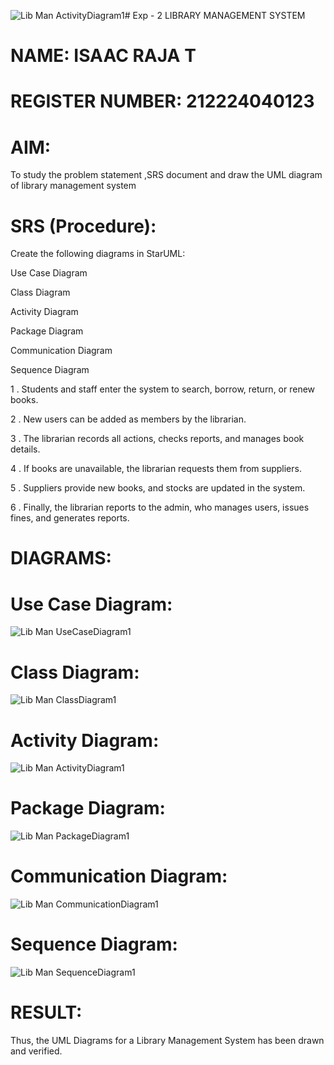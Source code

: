 ![Lib Man ActivityDiagram1](https://github.com/user-attachments/assets/4f19dcdc-5465-42bc-8d4f-1277357d4e93)# Exp - 2 LIBRARY MANAGEMENT SYSTEM
# NAME: ISAAC RAJA T
# REGISTER NUMBER: 212224040123

# AIM:
To study the problem statement ,SRS document and draw the UML diagram of library management system



# SRS (Procedure):
Create the following diagrams in StarUML:

Use Case Diagram

Class Diagram

Activity Diagram

Package Diagram

Communication Diagram

Sequence Diagram

1 . Students and staff enter the system to search, borrow, return, or renew books.

2 . New users can be added as members by the librarian.

3 . The librarian records all actions, checks reports, and manages book details.

4 . If books are unavailable, the librarian requests them from suppliers.

5 . Suppliers provide new books, and stocks are updated in the system.

6 . Finally, the librarian reports to the admin, who manages users, issues fines, and generates reports.

# DIAGRAMS:
# Use Case Diagram:
![Lib Man UseCaseDiagram1](https://github.com/user-attachments/assets/ef0aee56-3c7e-427f-8bd6-fdb14e49e214)

# Class Diagram:
![Lib Man ClassDiagram1](https://github.com/user-attachments/assets/d7990382-c1b5-4184-b3ab-85fd8068cc1c)

# Activity Diagram:
![Lib Man ActivityDiagram1](https://github.com/user-attachments/assets/7b2d64c6-9db4-4158-a702-6c3d78c2d700)

# Package Diagram:
![Lib Man PackageDiagram1](https://github.com/user-attachments/assets/239999e9-369c-425f-80ed-9308c81a61cb)

# Communication Diagram:
![Lib Man CommunicationDiagram1](https://github.com/user-attachments/assets/96acd731-5e19-4e16-87e7-bb19c0b7df20)

# Sequence Diagram:
![Lib Man SequenceDiagram1](https://github.com/user-attachments/assets/76b89af5-1172-41a1-88c2-cbd84096cbbd)





# RESULT:
Thus, the UML Diagrams for a Library Management System has been drawn and verified.


